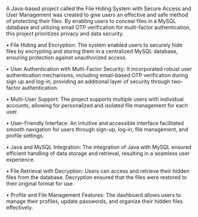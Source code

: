 A Java-based project called the File Hiding System with Secure Access and User Management was created to give users an effective and safe method of protecting their files. By enabling users to conceal files in a MySQL database and utilizing email OTP verification for multi-factor authentication, this project prioritizes privacy and data security.

• File Hiding and Encryption: The system enabled users to securely hide files by encrypting and storing them in a
centralized MySQL database, ensuring protection against unauthorized access.

• User Authentication with Multi-Factor Security: It incorporated robust user authentication mechanisms, including
email-based OTP verification during sign up and log-in, providing an additional layer of security through two-factor
authentication.

• Multi-User Support: The project supports multiple users with individual accounts, allowing for personalized and isolated
file management for each user.

• User-Friendly Interface: An intuitive and accessible interface facilitated smooth navigation for users through sign-up,
log-in, file management, and profile settings.

• Java and MySQL Integration: The integration of Java with MySQL ensured efficient handling of data storage and
retrieval, resulting in a seamless user experience.

• File Retrieval with Decryption: Users can access and retrieve their hidden files from the database. Decryption ensured
that the files were restored to their original format for use.

• Profile and File Management Features: The dashboard allows users to manage their profiles, update passwords, and
organize their hidden files effectively.
